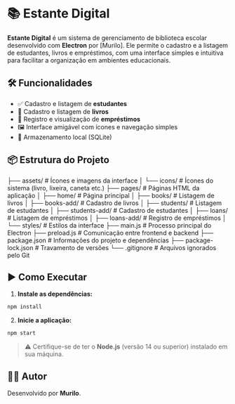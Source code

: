 # 📚 Estante Digital

**Estante Digital** é um sistema de gerenciamento de biblioteca escolar desenvolvido com **Electron** por [Murilo]. Ele permite o cadastro e a listagem de estudantes, livros e empréstimos, com uma interface simples e intuitiva para facilitar a organização em ambientes educacionais.

## 🛠 Funcionalidades

- ✅ Cadastro e listagem de **estudantes**
- 📘 Cadastro e listagem de **livros**
- 🔄 Registro e visualização de **empréstimos**
- 🖼 Interface amigável com ícones e navegação simples
- 💾 Armazenamento local (SQLite)

## 📦 Estrutura do Projeto

├── assets/              # Ícones e imagens da interface
│   └── icons/           # Ícones do sistema (livro, lixeira, caneta etc.)
├── pages/               # Páginas HTML da aplicação
│   ├── home/            # Página principal
│   ├── books/           # Listagem de livros
│   ├── books-add/       # Cadastro de livros
│   ├── students/        # Listagem de estudantes
│   ├── students-add/    # Cadastro de estudantes
│   ├── loans/           # Listagem de empréstimos
│   ├── loans-add/       # Registro de empréstimos
│   └── styles/          # Estilos da interface
├── main.js              # Processo principal do Electron
├── preload.js           # Comunicação entre frontend e backend
├── package.json         # Informações do projeto e dependências
├── package-lock.json    # Travamento de versões
└── .gitignore           # Arquivos ignorados pelo Git

## ▶️ Como Executar

1. **Instale as dependências:**

```bash
npm install
````

2. **Inicie a aplicação:**

```bash
npm start
```

> ⚠️ Certifique-se de ter o **Node.js** (versão 14 ou superior) instalado em sua máquina.

## 👨‍💻 Autor

Desenvolvido por **Murilo**.
